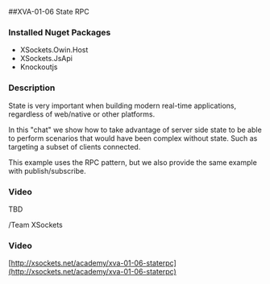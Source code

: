 ##XVA-01-06 State RPC

### Installed Nuget Packages

- XSockets.Owin.Host
- XSockets.JsApi
- Knockoutjs

### Description

State is very important when building modern real-time applications, regardless of web/native or other platforms.

In this "chat" we show how to take advantage of server side state to be able to perform scenarios that would have been complex without state. Such as targeting a subset of clients connected.

This example uses the RPC pattern, but we also provide the same example with publish/subscribe.

### Video

TBD

/Team XSockets



### Video
[http://xsockets.net/academy/xva-01-06-staterpc](http://xsockets.net/academy/xva-01-06-staterpc)